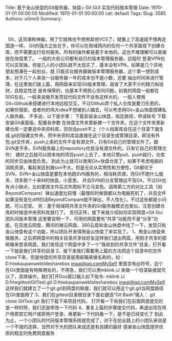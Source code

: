 Title: 基于金山快盘的Git服务器、快盘+ Git GUI 实现代码版本管理
Date: 1970-01-01 00:00:00
Modified: 1970-01-01 00:00:00
cat: default
Tags: 
Slug: 3585
Authors: u0mo5 
Summary: 

 
 

 
Git，这货堪称神器，用了它就再也不想用其他VCS了，就像上了高速就不想再走国道一样。 Git的强大之处在于，你可以在局域网内的任何一个共享路径下创建仓库，而不需要运行任何服务。所有的操作都是基于本地的。这也不难理解可以直接放在快盘里了。 一般的大些公司都有自已的版本管理服务器，远程时 登录VPN也可以实现操，但是几人的小团队就不太现实了，基本没有VPN，如果是几个异地朋友想凑在一起创业，就 只能买台服务器做版本管理服务器，这个第一想到成本，对于几个人来说一台服务器一年的成本也不是小数，还要 抽出时间来进行管理，在这里我们接上篇，用网盘来实现Git版本管理，就省了大家不少的精力和钱财，且稳定性还 是有保障的，也基本不用担心空间问题，如我的网盘一般都在50G左右，一般来说做开发项目代码文件不会有这样大的。 一般人使用Git+Github来搭建进行本地远程交互，不过Github弄个私人仓库是要刀乐思的，如果你很抠，或者你的伟大idea不想被别人瞄去，可以考虑用Git+金山快盘搭建私人服务器。 不多说，以下是步骤： 下载安装金山快盘，指定路径，申请账号 下载安装Git桌面版，配置各参数 在快盘文件夹里新建一个文件夹，在这个文件夹里新建仓库一定要选中央资料库，否则会push不上（个人档案库会在这个目录下面生成.git的隐藏文件夹，而中央资料库会直接在这个目录生成管理目录，即没有外包.git文件夹，push上来的文件不会有源文件，只有Git自己的管理文件了。跟SVN差不多，SVN服务器上的repository也是没有源文件的，只有它自己的管理文件）  建好之后就可以把本地的项目push上去了，本地只管pull、push就行，仓库的同步交由快盘负责。 到此为止就可以使用Git+快盘仓库了，如果不考虑电脑的消耗资源，看起来区别跟svn不大。但是无论从实用性和方便性，Git都优于SVN，SVN+金山快盘是要在本地跑SVN服务的，相当耗资源，而Git不跑什么服务，顶多跑个十来M的快盘，小意思。 并且SVN的分支管理远不及Git，不过Git也有点小缺点，比如更改文件后文件图标不立马变色，调用第三方的对比工具（如BeyondCompare）弹出速度比较慢（最慢的时候我都以为电脑死机了，并且文件如果没有变化diff的话BeyondCompare就不弹出，不人性化）。不过这些都是小问题，可以忍受。 另：基于局域网共享文件夹的Git服务器模式也类似，注意创建仓库的时候选中央资料库就行了。 言归正传，接下来就介绍如何实现网盘+Git Gui 团队间版本管理 这里要说明一下，可用的网盘要有“共享”功能而不是“分享”功能，在百度云网盘、腾讯的微云网盘、360云盘和金山快盘中找了一下，发现只有金山快盘有这个功能，所以团队开发得用金山快盘了来实现了。 1、用金山快盘来做服务，之后把网盘中的相关目录共享给好友这样我们退出网盘，用刚才共享的那邮箱来登录网盘，我们发现这个网盘中多了一个“我收到的共享文件”目录，打开看一下就是我们共享的目录  2、接下来我们需要用上篇的方法把这个目录中的文件clone下来，但是快盘的共享目录是用邮箱来做名称的，如： D:htwkaupanwebtidesharebox	inwai@qq.comMySelf 里面含有@符号，这个在Git里面是有特殊用处的，不用急，我们可以用mklink /J 来做一个目录联接就可以了，具体操作，我们打开Dos窗口输入如下指令: mklink /J D:htwgittestGitTest.git D:htwkaupanwebtidesharebox	inwai@qq.comMySelf 这样我们就建立了一个git.git到网盘的联接，我们就可以用这个git.git当网盘路径在Git里面用了 3、我们在gittest目录根目录下面右键选“Git Bash”输入： git clone GitTest.git 我们下载下来项目代码， 打开看一下和我们在前面网盘提交的是一样的呀，我们还是修改一下代码 4、重复上篇的步骤提交代码，再退出现在用户用原其它用户或原用户登录，再更新一下代码看一下，是不是已经变化了 到此为止，一个小团队的代码版本管理系统就完成了，对于在创业路上的小团队来说是一个不错的选择，当然对于大的团队来说还是有自建的最好 感谢金山快盘提供优质的稳定的免费网盘服务
